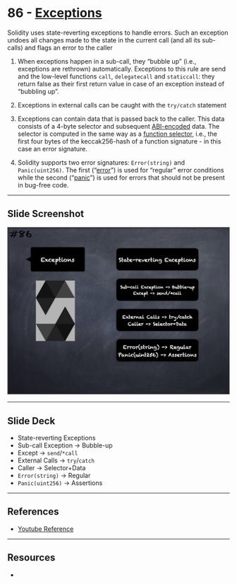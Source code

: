 # 86 - [Exceptions](Exceptions.md)
Solidity uses state-reverting exceptions to handle errors. Such an exception undoes all changes made to the state in the current call (and all its sub-calls) and flags an error to the caller

1.  When exceptions happen in a sub-call, they “bubble up” (i.e., exceptions are rethrown) automatically. Exceptions to this rule are send and the low-level functions `call`, `delegatecall` and `staticcall`: they return false as their first return value in case of an exception instead of “bubbling up”.
    
2.  Exceptions in external calls can be caught with the `try/catch` statement
    
3.  Exceptions can contain data that is passed back to the caller. This data consists of a 4-byte selector and subsequent [ABI-encoded](ABI%20Encoding-Decoding.md) data. The selector is computed in the same way as a [function selector](../Ethereum101/Function%20Selector.md), i.e., the first four bytes of the keccak256-hash of a function signature - in this case an error signature.
    
4.  Solidity supports two error signatures: `Error(string)` and `Panic(uint256)`. The first (“[error](Errors.md)”) is used for “regular” error conditions while the second (“[panic](Panic.md)”) is used for errors that should not be present in bug-free code.
___
## Slide Screenshot
![086.png](../images/solidity101/086.png)
___
## Slide Deck
- State-reverting Exceptions
- Sub-call Exception -> Bubble-up
- Except -> `send`/`*call`
- External Calls -> `try`/`catch`
- Caller -> Selector+Data
- `Error(string)` -> Regular
- `Panic(uint256)` -> Assertions
___
## References
- [Youtube Reference](https://youtu.be/_oN7XuyhoZA?t=404)

___
## Resources
- 
